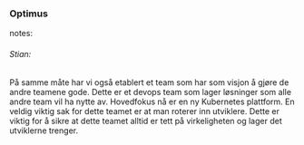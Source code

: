 ### Optimus




notes:
###### Stian: 

På samme måte har vi også etablert et team som har som visjon å gjøre de andre teamene gode. Dette er et devops team som lager løsninger som alle andre team vil ha nytte av. Hovedfokus nå er en ny Kubernetes plattform. En veldig viktig sak for dette teamet er at man roterer inn utviklere. Dette er viktig for å sikre at dette teamet alltid er tett på virkeligheten og lager det utviklerne trenger.  


